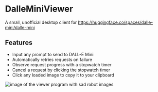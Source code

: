 # DalleMiniViewer
A small, unofficial desktop client for https://huggingface.co/spaces/dalle-mini/dalle-mini

## Features

* Input any prompt to send to DALL-E Mini
* Automatically retries requests on failure
* Observe request progress with a stopwatch timer
* Cancel a request by clicking the stopwatch timer
* Click any loaded image to copy it to your clipboard

![image of the viewer program with sad robot images](https://user-images.githubusercontent.com/58752614/172744105-34f31cf2-b561-45e2-9a88-a25e81f4a27d.png)
